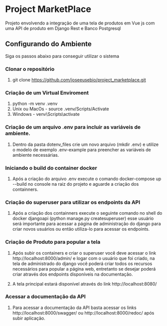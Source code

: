 # Project MarketPlace 
Projeto envolvendo a integração de uma tela de produtos em Vue js com uma API de produto em Django Rest e Banco Postgresql

## Configurando do Ambiente

Siga os passos abaixo para conseguir utilizar o sistema

### Clonar o repositório
1. git clone https://github.com/joseeusebio/project_marketplace.git

### Criação de um Virtual Enviroment
1. python -m venv .venv
2. Unix ou MacOs - source .venv/Scripts/Activate
3. Windows - venv\Scripts\activate

### Criação de um arquivo .env para incluir as variáveis de ambiente.
1. Dentro da pasta dotenv_files crie um novo arquivo (mkdir .env) e utilize o modelo de exemplo .env-example para preencher as variáveis de ambiente necessárias.

### Iniciando o build do container docker
 1. Após a criação do arquivo .env execute o comando docker-compose up --build no console na raiz do projeto e aguarde a criação dos containners.

### Criação do superuser para utilizar os endpoints da API
1. Após a criação dos containners execute o seguinte comando no shell do docker djangoapi (python manage.py createsuperuser) esse usuário será importante para acessar a página de administração do django para criar novos usuários ou então utiliza-lo para acessar os endpoints.

### Criação de Produto para popular a tela
1. Após subir os containers e criar o superuser você deve acessar o link http://localhost:8000/admin/ e logar com o usuário que foi criado, na tela de administrado do django você poderá criar todos os recursos necessários para popular a página web, entretanto se desejar poderá criar através dos endpoints disponíveis na documentação.

2. A tela principal estará disponível através do link http://localhost:8080/

### Acessar a documentação da API
1. Para acessar a documentação da API basta acessar os links  http://localhost:8000/swagger/ ou http://localhost:8000/redoc/ após subir aplicação.
 



